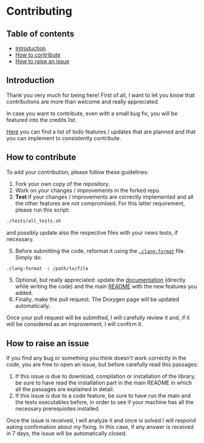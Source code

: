 # Contributing

## Table of contents

- [Introduction](#introduction)
- [How to contribute](#how-to-contribute)
- [How to raise an issue](#how-to-raise-an-issue)

## Introduction

Thank you very much for being here! First of all, I want to let you know that contributions are more than welcome and really appreciated.

In case you want to contribute, even with a small bug fix, you will be featured into the credits list.

[Here](https://github.com/JustWhit3/osmanip/blob/main/TODO.md) you can find a list of todo features / updates that are planned and that you can implement to consistently contribute.

## How to contribute

To add your contribution, please follow these guidelines:

1) Fork your own copy of the repository.
2) Work on your changes / improvements in the forked repo.
3) **Test** if your changes / improvements are correctly implemented and all the other features are not compromised. For this latter requirement, please run this script:

```bash
./tests/all_tests.sh
```

and possibly update also the respective files with your news tests, if necessary.

5) Before submitting the code, reformat it using the [`.clang-format`](https://github.com/JustWhit3/osmanip/blob/main/.clang-format.md) file. Simply do:

```bash
.clang-format -i /path/to/file
```

5) Optional, but really appreciated: update the [documentation](https://justwhit3.github.io/osmanip/) (directly while writing the code) and the main [README](https://github.com/JustWhit3/osmanip/blob/main/README.md) with the new features you added.
6) Finally, make the pull request. The Doxygen page will be updated automatically.

Once your pull request will be submitted, I will carefully review it and, if it will be considered as an improvement, I will confirm it.

## How to raise an issue

If you find any bug or something you think doesn't work correctly in the code, you are free to open an issue, but before carefully read this passages:

1) If this issue is due to download, compilation or installation of the library, be sure to have read the installation part in the main README in which all the passages are explained in detail.
2) If this issue is due to a code feature, be sure to have run the main and the tests executables before, in order to see if your machine has all the necessary prerequisites installed.

Once the issue is received, I will analyze it and once is solved I will respond asking confirmation about my fixing. In this case, if any answer is received in 7 days, the issue will be automatically closed.
